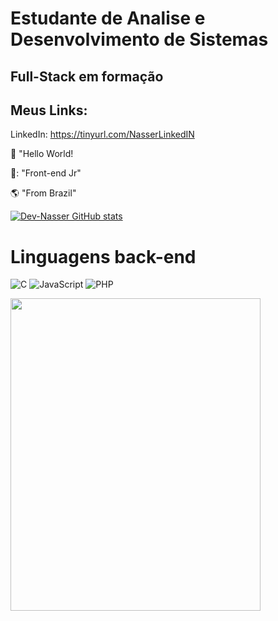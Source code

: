 
# Estudante de Analise e Desenvolvimento de Sistemas
## Full-Stack em formação
## Meus Links:
LinkedIn: https://tinyurl.com/NasserLinkedIN

:black_heart: "Hello World!

:blue_heart:: "Front-end Jr"

:earth_americas:  "From Brazil"

[![Dev-Nasser GitHub stats](https://github-readme-stats.vercel.app/api?username=Dev-Nasser)](https://github.com/Dev-Nasser/github-readme-stats)

# Linguagens back-end

![C](https://img.shields.io/badge/c-%2300599C.svg?style=for-the-badge&logo=c&logoColor=white)
![JavaScript](https://img.shields.io/badge/javascript-%23323330.svg?style=for-the-badge&logo=javascript&logoColor=%23F7DF1E)
![PHP](https://img.shields.io/badge/php-%23777BB4.svg?style=for-the-badge&logo=php&logoColor=white)



<img width= "400px" height= "500px" img src="https://i.pinimg.com/originals/bd/4e/d3/bd4ed327189c2a56695beb91cd534570.gif"/>



